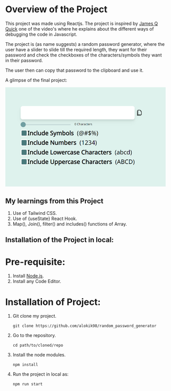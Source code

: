 # Overview of the Project

This project was made using Reactjs.
The project is inspired by [James Q Quick](https://www.youtube.com/c/JamesQQuick) one of the video's where he explains about the different ways of debugging the code in Javascript.

The project is (as name suggests) a random password generator, where the user have a slider to slide till the required length, they want for their password and check the checkboxes of the characters/symbols they want in their password.

The user then can copy that password to the clipboard and use it.

A glimpse of the final project:

![Final Design](https://github.com/alokik98/random_password_generator/blob/main/Final%20Design.png)

## My learnings from this Project

1. Use of Tailwind CSS.
2. Use of {useState} React Hook.
3. Map(), Join(), filter() and includes() functions of Array.

## Installation of the Project in local:

# Pre-requisite:
1. Install [Node.js](https://nodejs.org/en/download/).
2. Install any Code Editor.

# Installation of Project:

1. Git clone my project.
   ```
   git clone https://github.com/alokik98/random_password_generator
   ```
2. Go to the repository.
   ```
   cd path/to/cloned/repo
   ```
3. Install the node modules.
   ```
   npm install
   ```
4. Run the project in local as:
   ```
   npm run start
   ```